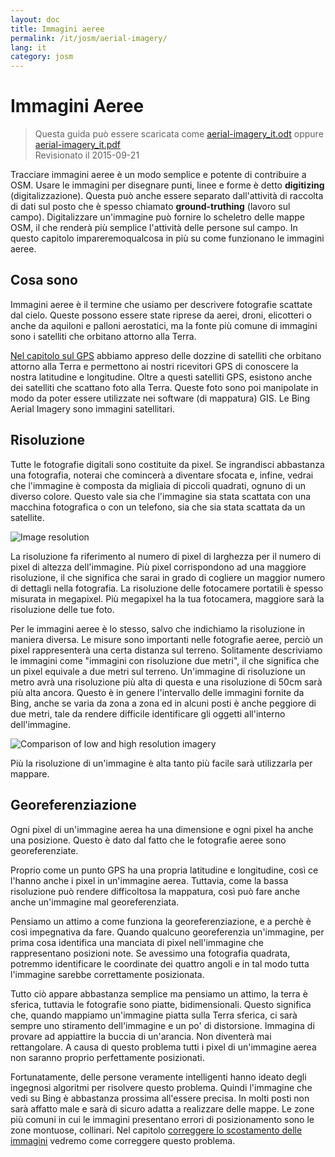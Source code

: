 ```yaml
---
layout: doc
title: Immagini aeree
permalink: /it/josm/aerial-imagery/
lang: it
category: josm
---
```


Immagini Aeree
================

> Questa guida può essere scaricata come [aerial-imagery_it.odt](/files/aerial-imagery_it.odt) oppure [aerial-imagery_it.pdf](/files/aerial-imagery_it.pdf)  
> Revisionato il 2015-09-21  

Tracciare immagini aeree è un modo semplice e potente di contribuire a OSM. Usare le immagini per disegnare punti, linee e forme è detto **digitizing** (digitalizzazione). Questa può anche essere separato dall'attività di raccolta di dati sul posto che è spesso chiamato **ground-truthing** (lavoro sul campo). Digitalizzare un'immagine può fornire lo scheletro delle mappe OSM, il che renderà più semplice l'attività delle persone sul campo. In questo capitolo impareremoqualcosa in più su come funzionano le immagini aeree.  

Cosa sono
-------------

Immagini aeree è il termine che usiamo per descrivere fotografie scattate dal cielo. Queste possono essere state riprese da aerei, droni, elicotteri o anche da aquiloni e palloni aerostatici, ma la fonte più comune di immagini sono i satelliti che orbitano attorno alla Terra.  

[Nel capitolo sul GPS](/it/mobile-mapping/using-gps) abbiamo appreso delle dozzine di satelliti che orbitano attorno alla Terra e permettono ai nostri ricevitori GPS di conoscere la nostra latitudine e longitudine. Oltre a questi satelliti GPS, esistono anche dei satelliti che scattano foto alla Terra. Queste foto sono poi manipolate in modo da poter essere utilizzate nei software (di mappatura) GIS. Le Bing Aerial Imagery sono immagini satellitari.  

Risoluzione
----------

Tutte le fotografie digitali sono costituite da pixel. Se ingrandisci abbastanza una fotografia, noterai che comincerà a diventare sfocata e, infine, vedrai che l'immagine è composta da migliaia di piccoli quadrati, ognuno di un diverso colore. Questo vale sia che l'immagine sia stata scattata con una macchina fotografica o con un telefono, sia che sia stata scattata da un satellite.  

![Image resolution][]

La risoluzione fa riferimento al numero di pixel di larghezza per il numero di pixel di altezza dell'immagine. Più pixel corrispondono ad una maggiore risoluzione, il che significa che sarai in grado di cogliere un maggior numero di dettagli nella fotografia. La risoluzione delle fotocamere portatili è spesso misurata in megapixel. Più megapixel ha la tua fotocamera, maggiore sarà la risoluzione delle tue foto.  

Per le immagini aeree è lo stesso, salvo che indichiamo la risoluzione in maniera diversa. Le misure sono importanti nelle fotografie aeree, perciò un pixel rappresenterà una certa distanza sul terreno. Solitamente descriviamo le immagini come "immagini con risoluzione due metri", il che significa che un pixel equivale a due metri sul terreno. Un'immagine di risoluzione un metro avrà una risoluzione più alta di questa e una risoluzione di 50cm sarà più alta ancora. Questo è in genere l'intervallo delle immagini fornite da Bing, anche se varia da zona a zona ed in alcuni posti è anche peggiore di due metri, tale da rendere difficile identificare gli oggetti all'interno dell'immagine.  

![Comparison of low and high resolution imagery][]

Più la risoluzione di un'immagine è alta tanto più facile sarà utilizzarla per mappare.  

Georeferenziazione
---------------

Ogni pixel di un'immagine aerea ha una dimensione e ogni pixel ha anche una posizione. Questo è dato dal fatto che le fotografie aeree sono georeferenziate.  

Proprio come un punto GPS ha una propria latitudine e longitudine, così ce l'hanno anche i pixel in un'immagine aerea. Tuttavia, come la bassa risoluzione può rendere difficoltosa la mappatura, così può fare anche anche un'immagine mal georeferenziata.  

Pensiamo un attimo a come funziona la georeferenziazione, e a perchè è così impegnativa da fare. Quando qualcuno georeferenzia un'immagine, per prima cosa identifica una manciata di pixel nell'immagine che rappresentano posizioni note. Se avessimo una fotografia quadrata, potremmo identificare le coordinate dei quattro angoli e in tal modo tutta l'immagine sarebbe correttamente posizionata.  

Tutto ciò appare abbastanza semplice ma pensiamo un attimo, la terra è sferica, tuttavia le fotografie sono piatte, bidimensionali. Questo significa che, quando mappiamo un'immagine piatta sulla Terra sferica, ci sarà sempre uno stiramento dell'immagine e un po' di distorsione. Immagina di provare ad appiattire la buccia di un'arancia. Non diventerà mai rettangolare. A causa di questo problema tutti i pixel di un'immagine aerea non saranno proprio perfettamente posizionati.  

Fortunatamente, delle persone veramente intelligenti hanno ideato degli ingegnosi algoritmi per risolvere questo problema. Quindi l'immagine che vedi su Bing è abbastanza prossima all'essere precisa. In molti posti non sarà affatto male e sarà di sicuro adatta a realizzare delle mappe. Le zone più comuni in cui le immagini presentano errori di posizionamento sono le zone montuose, collinari. Nel capitolo [correggere lo scostamento delle immagini](/it/josm/correcting-imagery-offset) vedremo come correggere questo problema.  

[Image resolution]: /images/josm/orange-resolution.png
[Comparison of low and high resolution imagery]: /images/josm/low-res-high-res.png